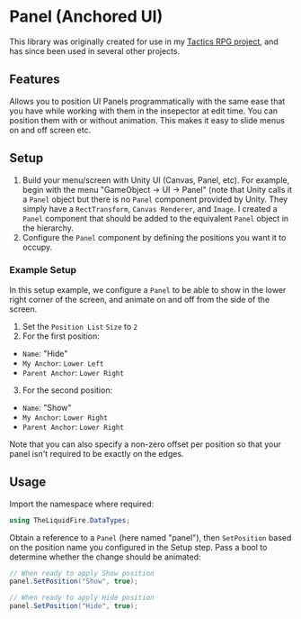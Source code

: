 # Panel (Anchored UI)

This library was originally created for use in my [Tactics RPG project](http://theliquidfire.com/2015/06/22/tactics-rpg-anchored-ui/), and has since been used in several other projects.

## Features

Allows you to position UI Panels programmatically with the same ease that you have while working with them in the insepector at edit time.  You can position them with or without animation.  This makes it easy to slide menus on and off screen etc.

## Setup

1. Build your menu/screen with Unity UI (Canvas, Panel, etc).  For example, begin with the menu "GameObject -> UI -> Panel" (note that Unity calls it a `Panel` object but there is no `Panel` component provided by Unity.  They simply have a `RectTransform`, `Canvas Renderer`, and `Image`.  I created a `Panel` component that should be added to the equivalent `Panel` object in the hierarchy.
2. Configure the `Panel` component by defining the positions you want it to occupy.

### Example Setup

In this setup example, we configure a `Panel` to be able to show in the lower right corner of the screen, and animate on and off from the side of the screen.

1. Set the `Position List` `Size` to `2`
2. For the first position:
  - `Name`: "Hide"
  - `My Anchor`: `Lower Left`
  - `Parent Anchor`: `Lower Right`
3. For the second position:
  - `Name`: "Show"
  - `My Anchor`: `Lower Right`
  - `Parent Anchor`: `Lower Right`
  
 Note that you can also specify a non-zero offset per position so that your panel isn't required to be exactly on the edges.
  
## Usage

Import the namespace where required:

```csharp
using TheLiquidFire.DataTypes;
```

Obtain a reference to a `Panel` (here named "panel"), then `SetPosition` based on the position name you configured in the Setup step.  Pass a bool to determine whether the change should be animated:

```csharp
// When ready to apply Show position
panel.SetPosition("Show", true);

// When ready to apply Hide position
panel.SetPosition("Hide", true);
```
